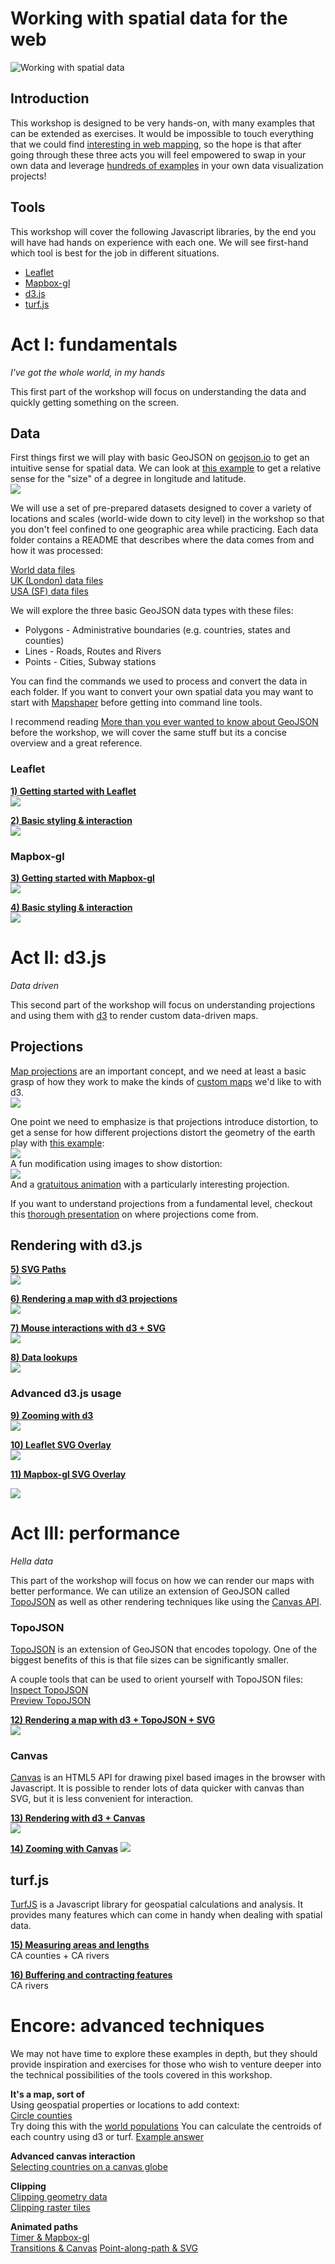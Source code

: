 # Working with spatial data for the web

![Working with spatial data](img/header.png)

## Introduction

This workshop is designed to be very hands-on, with many examples that can be
extended as exercises. It would be impossible to touch everything that we could
find [interesting in web mapping](https://hi.stamen.com/an-ode-to-d3-js-projections-9d6477d6da0b#.1hr10rltk),
so the hope is that after going through these three acts you will feel empowered
to swap in your own data and leverage [hundreds of examples](http://blockbuilder.org/search#api=geo.path) in your own data visualization projects!

## Tools

This workshop will cover the following Javascript libraries, by the end you will have had
hands on experience with each one. We will see first-hand which tool is best for the
job in different situations.

* [Leaflet](http://leafletjs.com)
* [Mapbox-gl](https://www.mapbox.com/mapbox-gl-js/examples/)
* [d3.js](http://d3js.org)
* [turf.js](http://turfjs.org/)


# Act I: fundamentals
_I've got the whole world, in my hands_

This first part of the workshop will focus on understanding the data and quickly getting something on the screen.

## Data

First things first we will play with basic GeoJSON on [geojson.io](http://geojson.io) to get an intuitive sense for spatial data.
We can look at [this example](http://blockbuilder.org/enjalot/9a51c6ef89a3625684bf) to get a relative sense for the "size" of a degree in longitude and latitude.  
[<img src="https://gist.github.com/enjalot/9a51c6ef89a3625684bf/raw/da78aefb6caca640fbad4432e6c7f2c4ba2cbf0f/thumbnail.png">](http://blockbuilder.org/enjalot/9a51c6ef89a3625684bf)

We will use a set of pre-prepared datasets designed to cover a variety of locations and scales (world-wide
down to city level) in the workshop so that you don't feel confined to one geographic area
while practicing. Each data folder contains a README that describes where the
data comes from and how it was processed:

[World data files](data/world)  
[UK (London) data files](data/UK)  
[USA (SF) data files](data/USA)

We will explore the three basic GeoJSON data types with these files:  
* Polygons - Administrative boundaries (e.g. countries, states and counties)
* Lines - Roads, Routes and Rivers
* Points - Cities, Subway stations

You can find the commands we used to process and convert the data in each folder.
If you want to convert your own spatial data you may want to start with
[Mapshaper](http://www.mapshaper.org/) before getting into command line tools.

I recommend reading [More than you ever wanted to know about GeoJSON](http://www.macwright.org/2015/03/23/geojson-second-bite.html)
before the workshop, we will cover the same stuff but its a concise overview and a great reference.


### Leaflet
**[1) Getting started with Leaflet](https://github.com/enjalot/wwsd/issues/1)**  
[<img src="https://gist.github.com/enjalot/208dd99b6ed6a424513524d963880700/raw/c026672c7dc702708f1d5a5ef5097da2e336dc20/thumbnail.png">](https://github.com/enjalot/wwsd/issues/1)

**[2) Basic styling & interaction](https://github.com/enjalot/wwsd/issues/2)**  
[<img src="https://gist.githubusercontent.com/enjalot/0c8028933d402fb4823a5b0067b12a56/raw/2f8a6bb6ffd901059f95565f74175237a25d70fe/thumbnail.png">](https://github.com/enjalot/wwsd/issues/2)

### Mapbox-gl

**[3) Getting started with Mapbox-gl](https://github.com/enjalot/wwsd/issues/3)**  
[<img src="https://gist.github.com/enjalot/b81e02d752855d106f88a9c0e42e65a0/raw/f897bad8e804af7428c1d4419daca4f13e1cd2d3/thumbnail.png">](https://github.com/enjalot/wwsd/issues/8)

**[4) Basic styling & interaction](https://github.com/enjalot/wwsd/issues/4)**  
[<img src="https://camo.githubusercontent.com/a0747cb59f501c6e675ccb21d04914a79ca31a38/68747470733a2f2f676973742e6769746875622e636f6d2f656e6a616c6f742f32316335356666313031323239656534366631323265623962643165346237372f7261772f326333646235363337613835373531616236353638636337386634623334636436663365323666322f7468756d626e61696c2e706e67">](https://github.com/enjalot/wwsd/issues/9)


# Act II: d3.js
_Data driven_  

This second part of the workshop will focus on understanding projections and using them
with [d3](http://d3js.org) to render custom data-driven maps.

## Projections
[Map projections](https://en.wikipedia.org/wiki/Map_projection) are an important concept, and we need at least a basic grasp
of how they work to make the kinds of [custom maps](https://hi.stamen.com/an-ode-to-d3-js-projections-9d6477d6da0b#.bemxsm2j1) we'd like to with d3.  
[<img src="https://gist.github.com/enjalot/b3dcf273c3c6d56411b6/raw/d01821a6ae8e6e78681984fdfc52aa7f2fa4eb14/thumbnail.png">](https://hi.stamen.com/an-ode-to-d3-js-projections-9d6477d6da0b#.bemxsm2j1)

One point we need to emphasize is that projections introduce distortion,
to get a sense for how different projections distort the geometry of the earth play with [this example](http://blockbuilder.org/enjalot/bd552e711b8325c64729):  
[<img src="https://gist.github.com/enjalot/bd552e711b8325c64729/raw/0c08b1ff1f690f12d476de724ac8a8084a137567/thumbnail.png">](http://blockbuilder.org/enjalot/bd552e711b8325c64729)  
A fun modification using images to show distortion:  
[<img src="https://gist.github.com/enjalot/5233898432653069ea8e/raw/96143ed7dd56e0a576e91b1362e16442d5f9f77b/thumbnail.png">](http://blockbuilder.org/enjalot/5233898432653069ea8e)  
And a [gratuitous animation](http://blockbuilder.org/enjalot/27969219a945e2bd20dc) with a particularly interesting projection.

If you want to understand projections from a fundamental level, checkout this [thorough presentation](http://lyzidiamond.com/geodesy-pt-1/#0) on where projections come from.


## Rendering with d3.js

**[5) SVG Paths](https://github.com/enjalot/wwsd/issues/5)**  
[<img src="https://gist.githubusercontent.com/enjalot/6c13610b33ed9d3f5b052fa3fc20ba56/raw/95497d048c07a95148b0d629d9dd34362a10c48c/thumbnail.png">](https://github.com/enjalot/wwsd/issues/5)

**[6) Rendering a map with d3 projections](https://github.com/enjalot/wwsd/issues/46)**   
[<img src="https://gist.githubusercontent.com/enjalot/c069550b4fc4fb409430829f07bd78f2/raw/74dce341847482d9dfd387b2aa6127eab539c3ba/thumbnail.png">](https://github.com/enjalot/wwsd/issues/6)

**[7) Mouse interactions with d3 + SVG](https://github.com/enjalot/wwsd/issues/7)**  
[<img src="https://gist.github.com/enjalot/b37e8dac613d0a39c5b4c2f0e13e1277/raw/c82cb9e878a20d632ce54700203dfb9070b12998/thumbnail.png">](https://github.com/enjalot/wwsd/issues/7)

**[8) Data lookups](https://github.com/enjalot/wwsd/issues/8)**  
[<img src="https://gist.github.com/enjalot/f071fe9f332c62cb7bcad13ae5d645d8/raw/9d153c338e5c793107c2bba894c956cd592eee67/thumbnail.png">](https://github.com/enjalot/wwsd/issues/8)

### Advanced d3.js usage

**[9) Zooming with d3](https://github.com/enjalot/wwsd/issues/9)**  
[<img src="https://gist.githubusercontent.com/mbostock/4987520/raw/2eb118ef3ac0869552c6ce5cb77c625c6558e5cb/thumbnail.png">](https://github.com/enjalot/wwsd/issues/9)

**[10) Leaflet SVG Overlay](https://github.com/enjalot/wwsd/issues/10)**  
[<img src="https://gist.githubusercontent.com/enjalot/eaf648eb5fd33a59b3865d8fc4f5eade/raw/4f59de7db1310a2c851c029054fa96b83dbfa495/thumbnail.png">](https://github.com/enjalot/wwsd/issues/10)

**[11) Mapbox-gl SVG Overlay](https://github.com/enjalot/wwsd/issues/11)**

[<img src="https://gist.githubusercontent.com/enjalot/0d87f32a1ccb9a720d29ba74142ba365/raw/231cfdc132d214a7b7830173f33338ef236e6c1c/thumbnail.png">](https://github.com/enjalot/wwsd/issues/11)


# Act III: performance
_Hella data_  

This part of the workshop will focus on how we can render our maps with better performance.
We can utilize an extension of GeoJSON called [TopoJSON](https://github.com/mbostock/topojson) as well as other rendering techniques like using the [Canvas API](https://developer.mozilla.org/en-US/docs/Web/API/Canvas_API).

### TopoJSON
[TopoJSON](https://github.com/mbostock/topojson) is an extension of GeoJSON that encodes topology. One of the biggest benefits of this is
that file sizes can be significantly smaller.

A couple tools that can be used to orient yourself with TopoJSON files:
[Inspect TopoJSON](http://blockbuilder.org/enjalot/63d06e2ccadad0cb30dc5f920efd1cdf)  
[Preview TopoJSON](http://blockbuilder.org/enjalot/fe2a8ee0ad59a58ce295f035419d9e63)  


**[12) Rendering a map with d3 + TopoJSON + SVG](https://github.com/enjalot/wwsd/issues/12)**  
[<img src="https://gist.githubusercontent.com/enjalot/4a449bee40e7b74108de89e303a2a284/raw/09d140a991f7cbbe507b6d01086c2c6a3c79a90d/thumbnail.png">](https://github.com/enjalot/wwsd/issues/12)

### Canvas
[Canvas](https://developer.mozilla.org/en-US/docs/Web/API/Canvas_API) is an HTML5 API for drawing pixel based images in the browser with Javascript.
It is possible to render lots of data quicker with canvas than SVG, but it is less convenient for interaction.

**[13) Rendering with d3 + Canvas](https://github.com/enjalot/wwsd/issues/13)**  
[<img src="https://gist.github.com/enjalot/f6ac38e86de3e7d4cbe109ed601fa6d7/raw/64141ff1ccc42e112fd1f17c713f5d424a7f9a82/thumbnail.png">](https://github.com/enjalot/wwsd/issues/13)

**[14) Zooming with Canvas](https://github.com/enjalot/wwsd/issues/13)**
[<img src="https://gist.githubusercontent.com/mbostock/4987520/raw/2eb118ef3ac0869552c6ce5cb77c625c6558e5cb/thumbnail.png">](https://github.com/enjalot/wwsd/issues/14)

## turf.js

[TurfJS](http://turfjs.org) is a Javascript library for geospatial calculations and analysis.
It provides many features which can come in handy when dealing with spatial data.

**[15) Measuring areas and lengths]()**  
CA counties + CA rivers  

**[16) Buffering and contracting features]()**  
CA rivers

# Encore: advanced techniques
We may not have time to explore these examples in depth, but they should provide
inspiration and exercises for those who wish to venture deeper into the technical
possibilities of the tools covered in this workshop.

**It's a map, sort of**  
Using geospatial properties or locations to add context:  
[Circle counties](http://bl.ocks.org/mbostock/4206975)  
Try doing this with the [world populations](http://enjalot.github.io/wwsd/data/world/ne_50m_admin_0_countries.topojson)
You can calculate the centroids of each country using d3 or turf. [Example answer](http://blockbuilder.org/eesur/14e16ab00342ea44e46f3fa45a2bbf08)

**Advanced canvas interaction**   
[Selecting countries on a canvas globe](http://bl.ocks.org/syntagmatic/6645345)  

**Clipping**  
[Clipping geometry data](http://blockbuilder.org/mbostock/6301872)  
[Clipping raster tiles](http://bl.ocks.org/enjalot/985de8fcd65d37583949edbf280f2632)  

**Animated paths**  
[Timer & Mapbox-gl](http://bl.ocks.org/enjalot/4ff31e96860f38d4fd58)  
[Transitions & Canvas](http://blockbuilder.org/rveciana/502db152b70cddfd554e9d48ee23e279)
[Point-along-path & SVG]()
